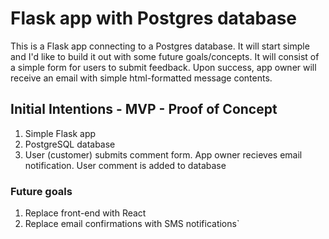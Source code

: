 # Flask app with Postgres database
This is a Flask app connecting to a Postgres database. It will start simple and I'd like to build it out with some future goals/concepts. It will consist of a simple form for users to submit feedback. Upon success, app owner will receive an email with simple html-formatted message contents.

## Initial Intentions - MVP - Proof of Concept
1. Simple Flask app
2. PostgreSQL database
3. User (customer) submits comment form. App owner recieves email notification. User comment is added to database

### Future goals
1. Replace front-end with React
2. Replace email confirmations with SMS notifications`